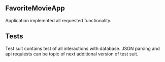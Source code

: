 ## FavoriteMovieApp

Application implemnted all requested functionality. 

## Tests
Test suit contains test of all interactions with database. JSON parsing and api requiests can be topic of next additional version of test suit.


